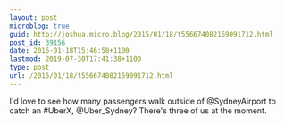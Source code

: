 ```yaml
---
layout: post
microblog: true
guid: http://joshua.micro.blog/2015/01/18/t556674082159091712.html
post_id: 39156
date: 2015-01-18T15:46:58+1100
lastmod: 2019-07-30T17:41:38+1100
type: post
url: /2015/01/18/t556674082159091712.html
---
```

I'd love to see how many passengers walk outside of @SydneyAirport to catch an #UberX, @Uber_Sydney? There's three of us at the moment.
